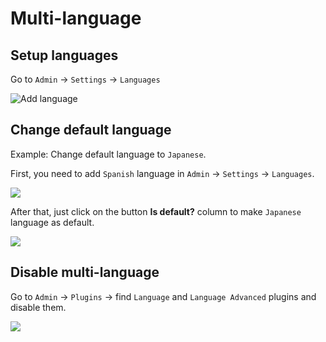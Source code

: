 # Multi-language

## Setup languages

Go to `Admin` -> `Settings` -> `Languages`

![Add language](../images/translation-add-language.png)

## Change default language

Example: Change default language to `Japanese`.

First, you need to add `Spanish` language in `Admin` -> `Settings` -> `Languages`.

![](../images/multi-language-1.png)

After that, just click on the button **Is default?** column to make `Japanese` language as default.

![](../images/multi-language-2.jpg)

## Disable multi-language

Go to `Admin` -> `Plugins` -> find `Language` and `Language Advanced` plugins and disable them.

![](../images/multi-language-3.png)
